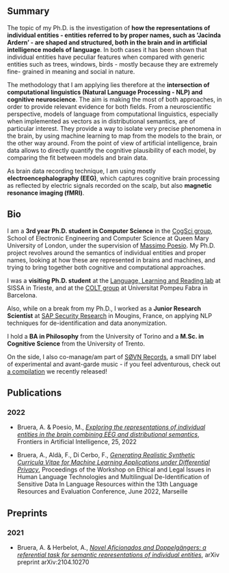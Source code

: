 ## Summary

The topic of my Ph.D. is the investigation of **how the representations of individual entities - entities referred to by proper names, such as ’Jacinda Ardern’ - are shaped and structured, both in the brain and in artificial intelligence models of language**. In both cases it has been shown that individual entities have peculiar features when compared with generic entities such as trees, windows, birds - mostly because they are extremely fine- grained in meaning and social in nature.

The methodology that I am applying lies therefore at the **intersection of computational linguistics (Natural Language Processing - NLP) and cognitive neuroscience**. The aim is making the most of both approaches, in order to provide relevant evidence for both fields. From a neuroscientific perspective, models of language from computational linguistics, especially when implemented as vectors as in distributional semantics, are of particular interest. They provide a way to isolate very precise phenomena in the brain, by using machine learning to map from the models to the brain, or the other way around. From the point of view of artificial intelligence, brain data allows to directly quantify the cognitive plausibility of each model, by comparing the fit between models and brain data.

As brain data recording technique, I am using mostly **electroencephalography (EEG)**, which captures cognitive brain processing as reflected by electric signals recorded on the scalp, but also **magnetic resonance imaging (fMRI)**.

## Bio

I am a **3rd year Ph.D. student in Computer Science** in the [CogSci group](./http://cogsci.eecs.qmul.ac.uk), School of Electronic Engineering and Computer Science at Queen Mary University of London, under the supervision of [Massimo Poesio](./https://scholar.google.com/citations?user=89aa1X0AAAAJ&hl=it&oi=ao). My Ph.D. project revolves around the semantics of individual entities and proper names, looking at how these are represented in brains and machines, and trying to bring together both cognitive and computational approaches. 

I was a **visiting Ph.D. student** at the [Language, Learning and Reading lab](./https://lrlac.sissa.it) at SISSA in Trieste, and at the [COLT group](./https://www.upf.edu/web/colt) at Universitat Pompeu Fabra in Barcelona. 

Also, while on a break from my Ph.D., I worked as a **Junior Research Scientist** at [SAP Security Research](./https://blogs.sap.com/2020/10/09/why-are-we-doing-security-research-at-sap/) in Mougins, France, on applying NLP techniques for de-identification and data anonymization. 

I hold a **BA in Philosophy** from the University of Torino and a **M.Sc. in Cognitive Science** from the University of Trento.

On the side, I also co-manage/am part of [SØVN Records](./https://sovnrecords.bandcamp.com), a small DIY label of experimental and avant-garde music - if you feel adventurous, check out [a compilation](./https://sovnrecords.bandcamp.com/album/music-for-queuing-at-the-supermarket)  we recently released!

## Publications

### 2022

- Bruera, A. & Poesio, M., [_Exploring the representations of individual entities in the brain combining EEG and distributional semantics_](./https://www.frontiersin.org/articles/10.3389/frai.2022.796793/full), Frontiers in Artificial Intelligence, 25, 2022

- Bruera, A., Aldà, F., Di Cerbo, F., [_Generating Realistic Synthetic Curricula Vitae for Machine Learning Applications under Differential Privacy_](./http://www.lrec-conf.org/proceedings/lrec2022/workshops/LEGAL/pdf/2022.legal-1.11.pdf), Proceedings of the Workshop on Ethical and Legal Issues in Human Language Technologies and Multilingual De-Identification of Sensitive Data In Language Resources within the 13th Language Resources and Evaluation Conference, June 2022, Marseille

## Preprints

### 2021

- Bruera, A. & Herbelot, A., [_Novel Aficionados and Doppelgängers: a referential task for semantic representations of individual entities_](./https://arxiv.org/abs/2104.10270), arXiv preprint arXiv:2104.10270
